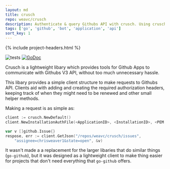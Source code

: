 ```yaml
---
layout: md
title: crusch
repo: weavc/crusch
description: Authenticate & query Githubs API with crusch. Using crusch's lightweight clients to help manage authentication, you can easily make requests to Githubs API and automatically bind the result to a struct
tags: ['go', 'github', 'bot', 'application', 'api']
sort_key: 1
---
```


{% include project-headers.html %}

![tests](https://github.com/weavc/crusch/workflows/Go/badge.svg?branch=master) 
[![GoDoc](https://img.shields.io/static/v1?label=godoc&message=reference&color=blue)](https://pkg.go.dev/github.com/weavc/crusch)

Crusch is a lightweight libary which provides tools for Github Apps to communicate with Githubs V3 API, without too much unnecessary hassle.

This libary provides a simple client structure to make requests to Githubs API. Clients aid with adding and creating the required authorization headers, keeping track of when they might need to be renewed and other small helper methods.

Making a request is as simple as:
```go
client := crusch.NewDefault()
client.NewInstallationAuthFile(<ApplicationID>, <InstallationID>, <PEM keyfile location>)

var v []github.Issue{}
respose, err := client.GetJson("/repos/weavc/crusch/issues", 
    "assignee=chrisweaver1&state=open", &v)
```

It wasn't made a a replacement for the larger libaries that do similar things (`go-github`), but it was designed as a lightweight client to make thing easier for projects that don't need everything that `go-github` offers.
